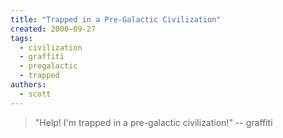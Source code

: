 ```yaml
---
title: "Trapped in a Pre-Galactic Civilization"
created: 2000-09-27
tags: 
  - civilization
  - graffiti
  - pregalactic
  - trapped
authors: 
  - scott
---
```


> "Help! I'm trapped in a pre-galactic civilization!" \-- graffiti
